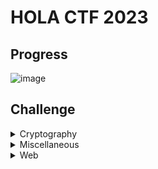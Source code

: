 # **HOLA CTF 2023**
## **Progress**

![image](https://github.com/TITANs1506/CTF-Writeups/assets/42516564/3de200e7-677b-4ec4-ab04-15a01008d974)

## **Challenge**
<details>
 <summary>Cryptography</summary>
  
  * [**Invisible Clarabelle**]()
  * [**Cat Linh - Ha Dong cypher**]()
  
</details>


<details>
 <summary>Miscellaneous</summary>
  
  * [**Priviet**]()
  * [**HTTP Authentication**]()
  
</details>

  
<details>
 <summary>Web</summary>
  
  * [**Ethical Ping Pong Club**]()
  * [**bapemusic**]()
  
</details>
